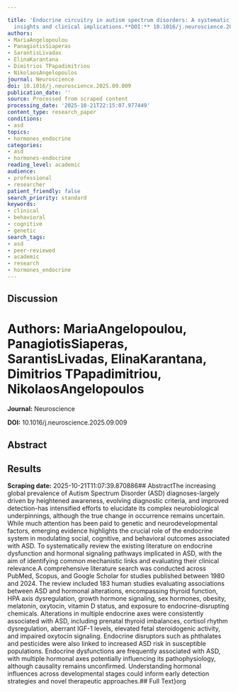```yaml
---

title: 'Endocrine circuitry in autism spectrum disorders: A systematic review of mechanistic
  insights and clinical implications.**DOI:** 10.1016/j.neuroscience.2025.09.009'
authors:
- MariaAngelopoulou
- PanagiotisSiaperas
- SarantisLivadas
- ElinaKarantana
- Dimitrios TPapadimitriou
- NikolaosAngelopoulos
journal: Neuroscience
doi: 10.1016/j.neuroscience.2025.09.009
publication_date: ''
source: Processed from scraped content
processing_date: '2025-10-21T22:15:07.977449'
content_type: research_paper
conditions:
- asd
topics:
- hormones_endocrine
categories:
- asd
- hormones-endocrine
reading_level: academic
audience:
- professional
- researcher
patient_friendly: false
search_priority: standard
keywords:
- clinical
- behavioral
- cognitive
- genetic
search_tags:
- asd
- peer-reviewed
- academic
- research
- hormones_endocrine
---
```




## Discussion

# **Authors:** MariaAngelopoulou, PanagiotisSiaperas, SarantisLivadas, ElinaKarantana, Dimitrios TPapadimitriou, NikolaosAngelopoulos

**Journal:** Neuroscience

**DOI:** 10.1016/j.neuroscience.2025.09.009

## Abstract

## Results

**Scraping date:** 2025-10-21T11:07:39.870886## AbstractThe increasing global prevalence of Autism Spectrum Disorder (ASD) diagnoses-largely driven by heightened awareness, evolving diagnostic criteria, and improved detection-has intensified efforts to elucidate its complex neurobiological underpinnings, although the true change in occurrence remains uncertain. While much attention has been paid to genetic and neurodevelopmental factors, emerging evidence highlights the crucial role of the endocrine system in modulating social, cognitive, and behavioral outcomes associated with ASD. To systematically review the existing literature on endocrine dysfunction and hormonal signaling pathways implicated in ASD, with the aim of identifying common mechanistic links and evaluating their clinical relevance.A comprehensive literature search was conducted across PubMed, Scopus, and Google Scholar for studies published between 1980 and 2024. The review included 183 human studies evaluating associations between ASD and hormonal alterations, encompassing thyroid function, HPA axis dysregulation, growth hormone signaling, sex hormones, obesity, melatonin, oxytocin, vitamin D status, and exposure to endocrine-disrupting chemicals. Alterations in multiple endocrine axes were consistently associated with ASD, including prenatal thyroid imbalances, cortisol rhythm dysregulation, aberrant IGF-1 levels, elevated fetal steroidogenic activity, and impaired oxytocin signaling. Endocrine disruptors such as phthalates and pesticides were also linked to increased ASD risk in susceptible populations. Endocrine dysfunctions are frequently associated with ASD, with multiple hormonal axes potentially influencing its pathophysiology, although causality remains unconfirmed. Understanding hormonal influences across developmental stages could inform early detection strategies and novel therapeutic approaches.## Full Text}org